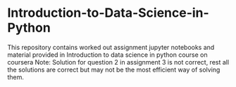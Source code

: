 # Introduction-to-Data-Science-in-Python
This repository contains worked out assignment jupyter notebooks and material provided in Introduction to data science in python course on coursera
Note: Solution for question 2 in assignment 3 is not correct, rest all the solutions are correct but may not be the most efficient way of solving them.
